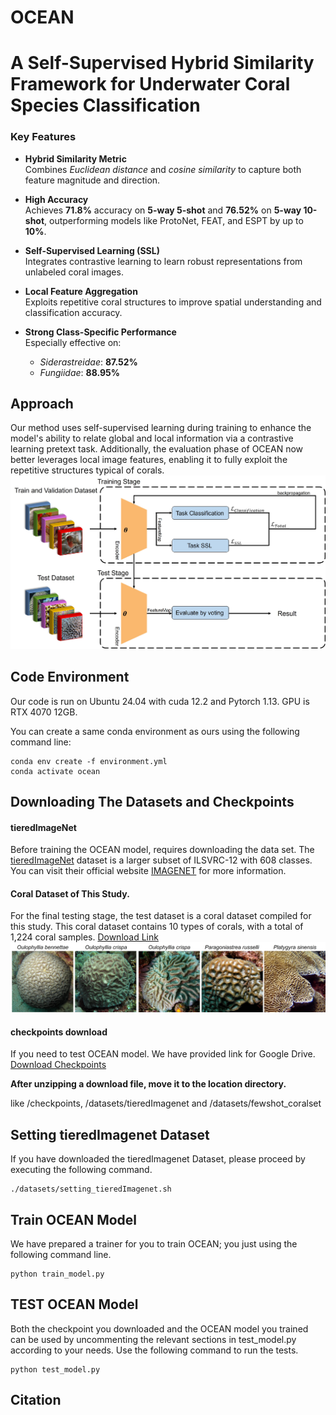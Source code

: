 # OCEAN
# A Self-Supervised Hybrid Similarity Framework for Underwater Coral Species Classification

### Key Features

- **Hybrid Similarity Metric**  
  Combines *Euclidean distance* and *cosine similarity* to capture both feature magnitude and direction.

- **High Accuracy**  
  Achieves **71.8%** accuracy on **5-way 5-shot** and **76.52%** on **5-way 10-shot**, outperforming models like ProtoNet, FEAT, and ESPT by up to **10%**.

- **Self-Supervised Learning (SSL)**  
  Integrates contrastive learning to learn robust representations from unlabeled coral images.

- **Local Feature Aggregation**  
  Exploits repetitive coral structures to improve spatial understanding and classification accuracy.

- **Strong Class-Specific Performance**  
  Especially effective on:
  - *Siderastreidae*: **87.52%**
  - *Fungiidae*: **88.95%**


## Approach
Our method uses self-supervised learning during training to enhance the model's ability to relate global and local information via a contrastive learning pretext task. 
Additionally, the evaluation phase of OCEAN now better leverages local image features, enabling it to fully exploit the repetitive structures typical of corals.
![Fig_OCEAN](Fig_OCEAN.jpg)


## Code Environment
Our code is run on Ubuntu 24.04 with cuda 12.2 and Pytorch 1.13. GPU is RTX 4070 12GB.


You can create a same conda environment as ours using the following command line:
```
conda env create -f environment.yml
conda activate ocean
```


## Downloading The Datasets and Checkpoints
#### tieredImageNet
Before training the OCEAN model, requires downloading the data set.
The [tieredImageNet](https://paperswithcode.com/dataset/tieredimagenet) dataset is a larger subset of ILSVRC-12 with 608 classes. You can visit their official website [IMAGENET](https://www.image-net.org/index.php) for more information.


#### Coral Dataset of This Study.
For the final testing stage, the test dataset is a coral dataset compiled for this study. This coral dataset contains 10 types of corals, with a total of 1,224 coral samples. [Download Link](https://drive.google.com/file/d/19m0PyqhWPLPRX6YX1d38CkJbwKemqGMQ/view?usp=sharing)
![coral_img1](coral_img.jpg)


#### checkpoints download
If you need to test OCEAN model. We have provided 
link for Google Drive.
[Download Checkpoints](https://drive.google.com/file/d/1Q2547d6ZxUBgSd-AJYt5j9z6HHZwi0_Y/view?usp=sharing)

**After unzipping a download file, move it to the location directory.** 

like /checkpoints, /datasets/tieredImagenet and /datasets/fewshot_coralset

## Setting tieredImagenet Dataset
If you have downloaded the tieredImagenet Dataset, please proceed by executing the following command.
```
./datasets/setting_tieredImagenet.sh
```

## Train OCEAN Model
We have prepared a trainer for you to train OCEAN; you just using the following command line.
```
python train_model.py
```


## TEST OCEAN Model
Both the checkpoint you downloaded and the OCEAN model you trained can be used by uncommenting the relevant sections in test_model.py according to your needs. Use the following command to run the tests.
```
python test_model.py
```

## Citation

